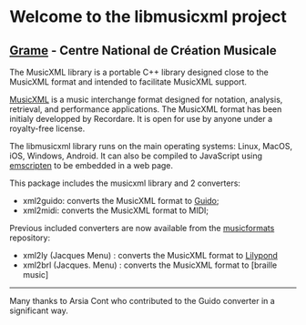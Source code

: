 Welcome to the libmusicxml project
======================================================================

[Grame](http://www.grame.fr) - Centre National de Création Musicale
----------------------------------------------------------------------

The MusicXML library is a portable C++ library designed close to the MusicXML format and intended to facilitate MusicXML support.

[MusicXML](http://www.musicxml.com/) is a music interchange format designed for notation, analysis, retrieval, and performance applications. The MusicXML format has been initialy developped by Recordare. It is open for use by anyone under a royalty-free license.


The libmusicxml library runs on the main operating systems: Linux, MacOS, iOS, Windows, Android. It can also be compiled to JavaScript using [emscripten](http://emscripten.org) to be embedded in a web page.

This package includes the musicxml library and 2 converters:

- xml2guido: converts the MusicXML format to [Guido](http://guidodoc.grame.fr/);
- xml2midi: converts the MusicXML format to MIDI;

Previous included converters are now available from the [musicformats](https://github.com/jacques-menu/musicformats) repository:
- xml2ly (Jacques Menu) : converts the MusicXML format to [Lilypond](http://lilypond.org/)
- xml2brl (Jacques. Menu) : converts the MusicXML format to [braille music]


---
Many thanks to Arsia Cont who contributed to the Guido converter in a significant way.
